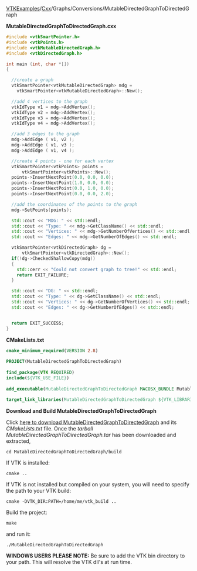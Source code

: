 [VTKExamples](/index/)/[Cxx](/Cxx)/Graphs/Conversions/MutableDirectedGraphToDirectedGraph

**MutableDirectedGraphToDirectedGraph.cxx**
```c++
#include <vtkSmartPointer.h>
#include <vtkPoints.h>
#include <vtkMutableDirectedGraph.h>
#include <vtkDirectedGraph.h>

int main (int, char *[])
{

  //create a graph
  vtkSmartPointer<vtkMutableDirectedGraph> mdg =
    vtkSmartPointer<vtkMutableDirectedGraph>::New();

  //add 4 vertices to the graph
  vtkIdType v1 = mdg->AddVertex();
  vtkIdType v2 = mdg->AddVertex();
  vtkIdType v3 = mdg->AddVertex();
  vtkIdType v4 = mdg->AddVertex();

  //add 3 edges to the graph
  mdg->AddEdge ( v1, v2 );
  mdg->AddEdge ( v1, v3 );
  mdg->AddEdge ( v1, v4 );

  //create 4 points - one for each vertex
  vtkSmartPointer<vtkPoints> points =
      vtkSmartPointer<vtkPoints>::New();
  points->InsertNextPoint(0.0, 0.0, 0.0);
  points->InsertNextPoint(1.0, 0.0, 0.0);
  points->InsertNextPoint(0.0, 1.0, 0.0);
  points->InsertNextPoint(0.0, 0.0, 2.0);

  //add the coordinates of the points to the graph
  mdg->SetPoints(points);

  std::cout << "MDG: " << std::endl;
  std::cout << "Type: " << mdg->GetClassName() << std::endl;
  std::cout << "Vertices: " << mdg->GetNumberOfVertices() << std::endl;
  std::cout << "Edges: " << mdg->GetNumberOfEdges() << std::endl;

  vtkSmartPointer<vtkDirectedGraph> dg =
      vtkSmartPointer<vtkDirectedGraph>::New();
  if(!dg->CheckedShallowCopy(mdg))
  {
    std::cerr << "Could not convert graph to tree!" << std::endl;
    return EXIT_FAILURE;
  }

  std::cout << "DG: " << std::endl;
  std::cout << "Type: " << dg->GetClassName() << std::endl;
  std::cout << "Vertices: " << dg->GetNumberOfVertices() << std::endl;
  std::cout << "Edges: " << dg->GetNumberOfEdges() << std::endl;


  return EXIT_SUCCESS;
}
```
**CMakeLists.txt**
```cmake
cmake_minimum_required(VERSION 2.8)
 
PROJECT(MutableDirectedGraphToDirectedGraph)
 
find_package(VTK REQUIRED)
include(${VTK_USE_FILE})
 
add_executable(MutableDirectedGraphToDirectedGraph MACOSX_BUNDLE MutableDirectedGraphToDirectedGraph.cxx)
 
target_link_libraries(MutableDirectedGraphToDirectedGraph ${VTK_LIBRARIES})
```

**Download and Build MutableDirectedGraphToDirectedGraph**

Click [here to download MutableDirectedGraphToDirectedGraph](https://github.com/lorensen/VTKWikiExamplesTarballs/raw/master/MutableDirectedGraphToDirectedGraph.tar) and its *CMakeLists.txt* file.
Once the *tarball MutableDirectedGraphToDirectedGraph.tar* has been downloaded and extracted,
```
cd MutableDirectedGraphToDirectedGraph/build 
```
If VTK is installed:
```
cmake ..
```
If VTK is not installed but compiled on your system, you will need to specify the path to your VTK build:
```
cmake -DVTK_DIR:PATH=/home/me/vtk_build ..
```
Build the project:
```
make
```
and run it:
```
./MutableDirectedGraphToDirectedGraph
```
**WINDOWS USERS PLEASE NOTE:** Be sure to add the VTK bin directory to your path. This will resolve the VTK dll's at run time.

